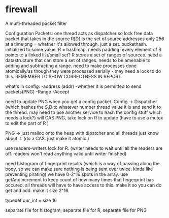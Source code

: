 firewall
=======

A multi-threaded packet filter

Configuration Packets: 
one thread acts as dispatcher so lock free
	data packet that takes in the source
	R[D] is the set of source addresses
only 256 at a time
png = whether it's allowed through. just a set. buckethash. initialized to some value.
R = hashmap. needs padding. every element of R points to a linked list/small set?
		R stores a set of ranges of sources. need a datastructure that can store a set of ranges. needs to be amenable to adding and subtracting a range.
need to make processes done atomically/as though they were processed serially - may need a lock to do this.
	REMEMBER TO SHOW CORRECTNESS IN REPORT

what's in config:
-address (addr)
-whether it is permitted to send packets(PNG)
-Range
-Accept

need to update PNG when you get a config packet. 
Config -> Dispatcher (which hashes the S,D to whatever number thread value it is and send it to the thread. may need to use another service to hash the config stuff which needs a lock?) will CAS PNG, take lock on R to update (have to use a mutex to edit the part of R )

PNG -> just malloc onto the heap with dipatcher and all threads just know about it. (do a CAS. just make it atomic.)

use readers-writers lock for R. (writer needs to wait until all the readers are off. readers won't read anything valid until writer finished)

need histogram of fingerprint results (which is a way of passing along the body, so we can make sure nothing is being sent over twice. kinda like preventing pirating) we have 0-2^16 spots in the array. use getAndIncrement to keep count of how many times that fingerprint has occured. all threads will have to have access to this. make it so you can do get and add. make it size 2^16. 

typedef our_int = size 16

separate file for histogram, separate file for R, separate file for PNG
